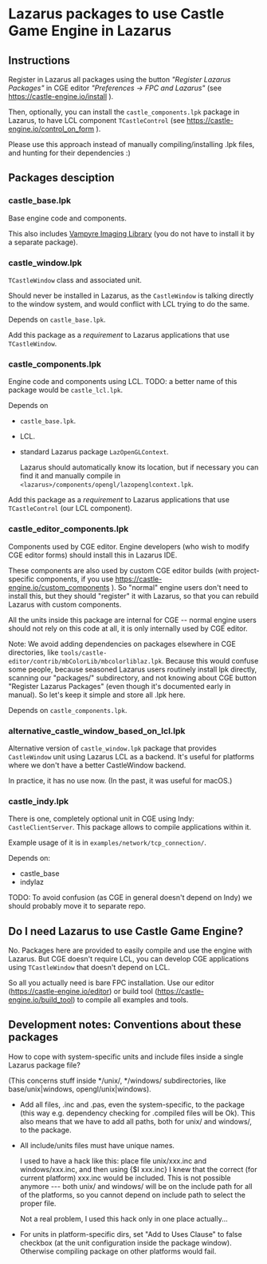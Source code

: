 # Lazarus packages to use Castle Game Engine in Lazarus

## Instructions

Register in Lazarus all packages using the button _"Register Lazarus Packages"_ in CGE editor _"Preferences -> FPC and Lazarus"_ (see https://castle-engine.io/install ).

Then, optionally, you can install the `castle_components.lpk` package in Lazarus, to have LCL component `TCastleControl` (see https://castle-engine.io/control_on_form ).

Please use this approach instead of manually compiling/installing .lpk files, and hunting for their dependencies :)

## Packages desciption

### castle_base.lpk

Base engine code and components.

This also includes [Vampyre Imaging Library](https://imaginglib.sourceforge.io/) (you do not have to install it by a separate package).

### castle_window.lpk

`TCastleWindow` class and associated unit.

Should never be installed in Lazarus, as the `CastleWindow` is talking directly to the window system, and would conflict with LCL trying to do the same.

Depends on `castle_base.lpk`.

Add this package as a _requirement_ to Lazarus applications that use `TCastleWindow`.

### castle_components.lpk

Engine code and components using LCL. TODO: a better name of this package would be `castle_lcl.lpk`.

Depends on

- `castle_base.lpk`.

- LCL.

- standard Lazarus package `LazOpenGLContext`.

    Lazarus should automatically know its location, but if necessary you can find it and manually compile in `<lazarus>/components/opengl/lazopenglcontext.lpk`.

Add this package as a _requirement_ to Lazarus applications that use `TCastleControl` (our LCL component).

### castle_editor_components.lpk

Components used by CGE editor. Engine developers (who wish to modify CGE editor forms) should install this in Lazarus IDE.

These components are also used by custom CGE editor builds (with project-specific components, if you use https://castle-engine.io/custom_components ). So "normal" engine users don't need to install this, but they should "register" it with Lazarus, so that you can rebuild Lazarus with custom components.

All the units inside this package are internal for CGE -- normal engine users should not rely on this code at all, it is only internally used by CGE editor.

Note: We avoid adding dependencies on packages elsewhere in CGE directories, like `tools/castle-editor/contrib/mbColorLib/mbcolorliblaz.lpk`. Because this would confuse some people, because seasoned Lazarus users routinely install lpk directly, scanning our "packages/" subdirectory, and not knowing about CGE button "Register Lazarus Packages" (even though it's documented early in manual). So let's keep it simple and store all .lpk here.

Depends on `castle_components.lpk`.

### alternative_castle_window_based_on_lcl.lpk

Alternative version of `castle_window.lpk` package that provides `CastleWindow` unit using Lazarus LCL as a backend. It's useful for platforms where we don't have a better CastleWindow backend.

In practice, it has no use now. (In the past, it was useful for macOS.)

### castle_indy.lpk

There is one, completely optional unit in CGE using Indy: `CastleClientServer`. This package allows to compile applications within it.

Example usage of it is in `examples/network/tcp_connection/`.

Depends on:
- castle_base
- indylaz

TODO: To avoid confusion (as CGE in general doesn't depend on Indy) we should probably move it to separate repo.

## Do I need Lazarus to use Castle Game Engine?

No. Packages here are provided to easily compile and use the engine with Lazarus. But CGE doesn't require LCL, you can develop CGE applications using `TCastleWindow` that doesn't depend on LCL.

So all you actually need is bare FPC installation. Use our editor (https://castle-engine.io/editor) or build tool (https://castle-engine.io/build_tool) to compile all examples and tools.

## Development notes: Conventions about these packages

How to cope with system-specific units and include files inside
a single Lazarus package file?

  (This concerns stuff inside */unix/, */windows/ subdirectories,
  like base/unix|windows, opengl/unix|windows).

  - Add all files, .inc and .pas, even the system-specific, to the package
    (this way e.g. dependency checking for .compiled files will be Ok).
    This also means that we have to add all paths,
    both for unix/ and windows/, to the package.

  - All include/units files must have unique names.

    I used to have a hack like this: place file unix/xxx.inc
    and windows/xxx.inc, and then using {$I xxx.inc}
    I knew that the correct (for current platform) xxx.inc would be included.
    This is not possible anymore --- both unix/ and windows/ will be
    on the include path for all of the platforms,
    so you cannot depend on include path to select the proper file.

    Not a real problem, I used this hack only in one place actually...

  - For units in platform-specific dirs, set "Add to Uses Clause" to false
    checkbox (at the unit configuration inside the package window).
    Otherwise compiling package on other platforms would fail.
